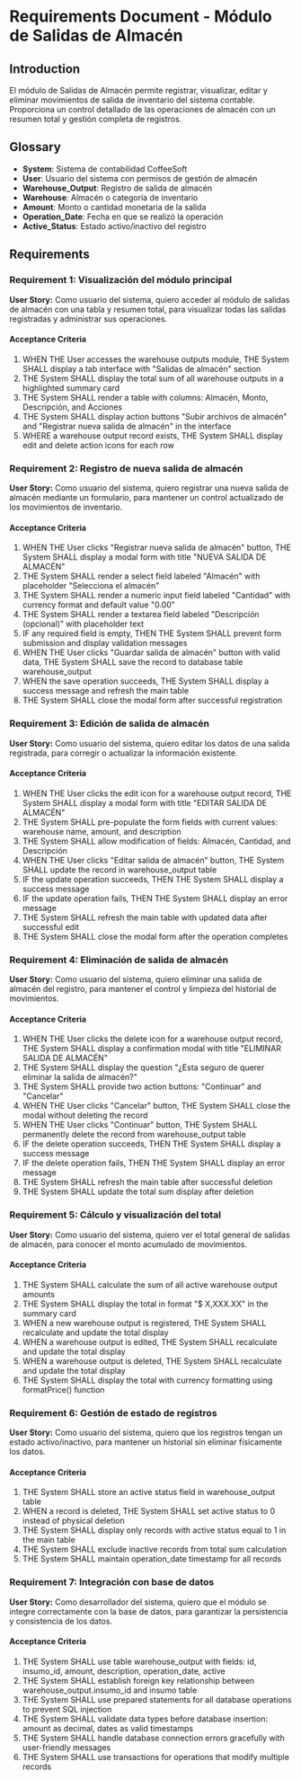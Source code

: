 # Requirements Document - Módulo de Salidas de Almacén

## Introduction

El módulo de Salidas de Almacén permite registrar, visualizar, editar y eliminar movimientos de salida de inventario del sistema contable. Proporciona un control detallado de las operaciones de almacén con un resumen total y gestión completa de registros.

## Glossary

- **System**: Sistema de contabilidad CoffeeSoft
- **User**: Usuario del sistema con permisos de gestión de almacén
- **Warehouse_Output**: Registro de salida de almacén
- **Warehouse**: Almacén o categoría de inventario
- **Amount**: Monto o cantidad monetaria de la salida
- **Operation_Date**: Fecha en que se realizó la operación
- **Active_Status**: Estado activo/inactivo del registro

## Requirements

### Requirement 1: Visualización del módulo principal

**User Story:** Como usuario del sistema, quiero acceder al módulo de salidas de almacén con una tabla y resumen total, para visualizar todas las salidas registradas y administrar sus operaciones.

#### Acceptance Criteria

1. WHEN THE User accesses the warehouse outputs module, THE System SHALL display a tab interface with "Salidas de almacén" section
2. THE System SHALL display the total sum of all warehouse outputs in a highlighted summary card
3. THE System SHALL render a table with columns: Almacén, Monto, Descripción, and Acciones
4. THE System SHALL display action buttons "Subir archivos de almacén" and "Registrar nueva salida de almacén" in the interface
5. WHERE a warehouse output record exists, THE System SHALL display edit and delete action icons for each row

### Requirement 2: Registro de nueva salida de almacén

**User Story:** Como usuario del sistema, quiero registrar una nueva salida de almacén mediante un formulario, para mantener un control actualizado de los movimientos de inventario.

#### Acceptance Criteria

1. WHEN THE User clicks "Registrar nueva salida de almacén" button, THE System SHALL display a modal form with title "NUEVA SALIDA DE ALMACÉN"
2. THE System SHALL render a select field labeled "Almacén" with placeholder "Selecciona el almacén"
3. THE System SHALL render a numeric input field labeled "Cantidad" with currency format and default value "0.00"
4. THE System SHALL render a textarea field labeled "Descripción (opcional)" with placeholder text
5. IF any required field is empty, THEN THE System SHALL prevent form submission and display validation messages
6. WHEN THE User clicks "Guardar salida de almacén" button with valid data, THE System SHALL save the record to database table warehouse_output
7. WHEN the save operation succeeds, THE System SHALL display a success message and refresh the main table
8. THE System SHALL close the modal form after successful registration

### Requirement 3: Edición de salida de almacén

**User Story:** Como usuario del sistema, quiero editar los datos de una salida registrada, para corregir o actualizar la información existente.

#### Acceptance Criteria

1. WHEN THE User clicks the edit icon for a warehouse output record, THE System SHALL display a modal form with title "EDITAR SALIDA DE ALMACÉN"
2. THE System SHALL pre-populate the form fields with current values: warehouse name, amount, and description
3. THE System SHALL allow modification of fields: Almacén, Cantidad, and Descripción
4. WHEN THE User clicks "Editar salida de almacén" button, THE System SHALL update the record in warehouse_output table
5. IF the update operation succeeds, THEN THE System SHALL display a success message
6. IF the update operation fails, THEN THE System SHALL display an error message
7. THE System SHALL refresh the main table with updated data after successful edit
8. THE System SHALL close the modal form after the operation completes

### Requirement 4: Eliminación de salida de almacén

**User Story:** Como usuario del sistema, quiero eliminar una salida de almacén del registro, para mantener el control y limpieza del historial de movimientos.

#### Acceptance Criteria

1. WHEN THE User clicks the delete icon for a warehouse output record, THE System SHALL display a confirmation modal with title "ELIMINAR SALIDA DE ALMACÉN"
2. THE System SHALL display the question "¿Esta seguro de querer eliminar la salida de almacén?"
3. THE System SHALL provide two action buttons: "Continuar" and "Cancelar"
4. WHEN THE User clicks "Cancelar" button, THE System SHALL close the modal without deleting the record
5. WHEN THE User clicks "Continuar" button, THE System SHALL permanently delete the record from warehouse_output table
6. IF the delete operation succeeds, THEN THE System SHALL display a success message
7. IF the delete operation fails, THEN THE System SHALL display an error message
8. THE System SHALL refresh the main table after successful deletion
9. THE System SHALL update the total sum display after deletion

### Requirement 5: Cálculo y visualización del total

**User Story:** Como usuario del sistema, quiero ver el total general de salidas de almacén, para conocer el monto acumulado de movimientos.

#### Acceptance Criteria

1. THE System SHALL calculate the sum of all active warehouse output amounts
2. THE System SHALL display the total in format "$ X,XXX.XX" in the summary card
3. WHEN a new warehouse output is registered, THE System SHALL recalculate and update the total display
4. WHEN a warehouse output is edited, THE System SHALL recalculate and update the total display
5. WHEN a warehouse output is deleted, THE System SHALL recalculate and update the total display
6. THE System SHALL display the total with currency formatting using formatPrice() function

### Requirement 6: Gestión de estado de registros

**User Story:** Como usuario del sistema, quiero que los registros tengan un estado activo/inactivo, para mantener un historial sin eliminar físicamente los datos.

#### Acceptance Criteria

1. THE System SHALL store an active status field in warehouse_output table
2. WHEN a record is deleted, THE System SHALL set active status to 0 instead of physical deletion
3. THE System SHALL display only records with active status equal to 1 in the main table
4. THE System SHALL exclude inactive records from total sum calculation
5. THE System SHALL maintain operation_date timestamp for all records

### Requirement 7: Integración con base de datos

**User Story:** Como desarrollador del sistema, quiero que el módulo se integre correctamente con la base de datos, para garantizar la persistencia y consistencia de los datos.

#### Acceptance Criteria

1. THE System SHALL use table warehouse_output with fields: id, insumo_id, amount, description, operation_date, active
2. THE System SHALL establish foreign key relationship between warehouse_output.insumo_id and insumo table
3. THE System SHALL use prepared statements for all database operations to prevent SQL injection
4. THE System SHALL validate data types before database insertion: amount as decimal, dates as valid timestamps
5. THE System SHALL handle database connection errors gracefully with user-friendly messages
6. THE System SHALL use transactions for operations that modify multiple records
